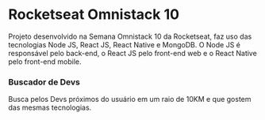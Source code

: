 # Rocketseat Omnistack 10

Projeto desenvolvido na Semana Omnistack 10 da Rocketseat, faz uso das tecnologias Node JS, React JS, React Native e MongoDB. O Node JS é responsável pelo back-end, o React JS pelo front-end web e o React Native pelo front-end mobile.

### Buscador de Devs
Busca pelos Devs próximos do usuário em um raio de 10KM e que gostem das mesmas tecnologias. 
